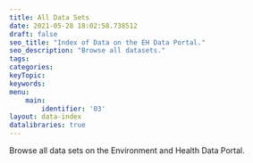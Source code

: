 ```yaml
---
title: All Data Sets
date: 2021-05-28 18:02:58.738512
draft: false
seo_title: "Index of Data on the EH Data Portal."
seo_description: "Browse all datasets."
tags: 
categories: 
keyTopic: 
keywords: 
menu:
    main:
        identifier: '03'
layout: data-index
datalibraries: true
---
```


Browse all data sets on the Environment and Health Data Portal.

